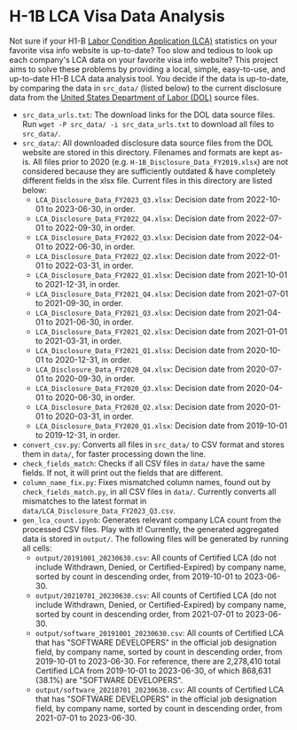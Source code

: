 # H-1B LCA Visa Data Analysis

Not sure if your H1-B [Labor Condition Application (LCA)](https://en.wikipedia.org/wiki/Labor_Condition_Application) statistics on your favorite visa info website is up-to-date? Too slow and tedious to look up each company's LCA data on your favorite visa info website? This project aims to solve these problems by providing a local, simple, easy-to-use, and up-to-date H1-B LCA data analysis tool. You decide if the data is up-to-date, by comparing the data in `src_data/` (listed below) to the current disclosure data from the [United States Department of Labor (DOL)](https://www.dol.gov/agencies/eta/foreign-labor/performance#dis) source files.

- `src_data_urls.txt`: The download links for the DOL data source files. Run `wget -P src_data/ -i src_data_urls.txt` to download all files to `src_data/`.
- `src_data/`: All downloaded disclosure data source files from the DOL website are stored in this directory. Filenames and formats are kept as-is. All files prior to 2020 (e.g. `H-1B_Disclosure_Data_FY2019.xlsx`) are not considered because they are sufficiently outdated & have completely different fields in the xlsx file. Current files in this directory are listed below:
  - `LCA_Disclosure_Data_FY2023_Q3.xlsx`: Decision date from 2022-10-01 to 2023-06-30, in order.
  - `LCA_Disclosure_Data_FY2022_Q4.xlsx`: Decision date from 2022-07-01 to 2022-09-30, in order.
  - `LCA_Disclosure_Data_FY2022_Q3.xlsx`: Decision date from 2022-04-01 to 2022-06-30, in order.
  - `LCA_Disclosure_Data_FY2022_Q2.xlsx`: Decision date from 2022-01-01 to 2022-03-31, in order.
  - `LCA_Disclosure_Data_FY2022_Q1.xlsx`: Decision date from 2021-10-01 to 2021-12-31, in order.
  - `LCA_Disclosure_Data_FY2021_Q4.xlsx`: Decision date from 2021-07-01 to 2021-09-30, in order.
  - `LCA_Disclosure_Data_FY2021_Q3.xlsx`: Decision date from 2021-04-01 to 2021-06-30, in order.
  - `LCA_Disclosure_Data_FY2021_Q2.xlsx`: Decision date from 2021-01-01 to 2021-03-31, in order.
  - `LCA_Disclosure_Data_FY2021_Q1.xlsx`: Decision date from 2020-10-01 to 2020-12-31, in order.
  - `LCA_Disclosure_Data_FY2020_Q4.xlsx`: Decision date from 2020-07-01 to 2020-09-30, in order.
  - `LCA_Disclosure_Data_FY2020_Q3.xlsx`: Decision date from 2020-04-01 to 2020-06-30, in order.
  - `LCA_Disclosure_Data_FY2020_Q2.xlsx`: Decision date from 2020-01-01 to 2020-03-31, in order.
  - `LCA_Disclosure_Data_FY2020_Q1.xlsx`: Decision date from 2019-10-01 to 2019-12-31, in order.
- `convert_csv.py`: Converts all files in `src_data/` to CSV format and stores them in `data/`, for faster processing down the line.
- `check_fields_match`: Checks if all CSV files in `data/` have the same fields. If not, it will print out the fields that are different.
- `column_name_fix.py`: Fixes mismatched column names, found out by `check_fields_match.py`, in all CSV files in `data/`. Currently converts all mismatches to the latest format in `data/LCA_Disclosure_Data_FY2023_Q3.csv`.
- `gen_lca_count.ipynb`: Generates relevant company LCA count from the processed CSV files. Play with it! Currently, the generated aggregated data is stored in `output/`. The following files will be generated by running all cells:
  - `output/20191001_20230630.csv`: All counts of Certified LCA (do not include Withdrawn, Denied, or Certified-Expired) by company name, sorted by count in descending order, from 2019-10-01 to 2023-06-30.
  - `output/20210701_20230630.csv`: All counts of Certified LCA (do not include Withdrawn, Denied, or Certified-Expired) by company name, sorted by count in descending order, from 2021-07-01 to 2023-06-30.
  - `output/software_20191001_20230630.csv`: All counts of Certified LCA that has "SOFTWARE DEVELOPERS" in the official job designation field, by company name, sorted by count in descending order, from 2019-10-01 to 2023-06-30. For reference, there are 2,278,410 total Certified LCA from 2019-10-01 to 2023-06-30, of which 868,631 (38.1%) are "SOFTWARE DEVELOPERS".
  - `output/software_20210701_20230630.csv`: All counts of Certified LCA that has "SOFTWARE DEVELOPERS" in the official job designation field, by company name, sorted by count in descending order, from 2021-07-01 to 2023-06-30.
